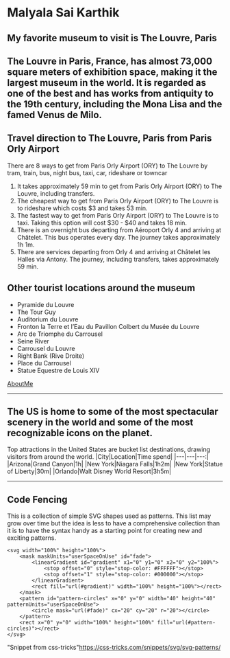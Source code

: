 # Malyala Sai Karthik
## My favorite museum to visit is The Louvre, Paris
The Louvre in Paris, France, has almost **73,000 square meters** of exhibition space, making it the **largest museum in the world**. It is regarded as one of the best and has works from **antiquity to the 19th century**, including the Mona Lisa and the famed Venus de Milo.
---
## Travel direction to The Louvre, Paris from Paris Orly Airport
There are 8 ways to get from Paris Orly Airport (ORY) to The Louvre by tram, train, bus, night bus, taxi, car, rideshare or towncar
1. It takes approximately 59 min to get from Paris Orly Airport (ORY) to The Louvre, including transfers.
2. The cheapest way to get from Paris Orly Airport (ORY) to The Louvre is to rideshare which costs $3 and takes 53 min.
3. The fastest way to get from Paris Orly Airport (ORY) to The Louvre is to taxi. Taking this option will cost $30 - $40 and takes 18 min.
4. There is an overnight bus departing from Aéroport Orly 4 and arriving at Châtelet. This bus operates every day. The journey takes approximately 1h 1m.
5. There are services departing from Orly 4 and arriving at Châtelet les Halles via Antony. The journey, including transfers, takes approximately 59 min.
## Other tourist locations around the museum
* Pyramide du Louvre
* The Tour Guy
* Auditorium du Louvre
* Fronton la Terre et l’Eau du Pavillon Colbert du Musée du Louvre
* Arc de Triomphe du Carrousel
* Seine River
* Carrousel du Louvre
* Right Bank (Rive Droite)
* Place du Carrousel
* Statue Equestre de Louis XIV

[AboutMe](https://github.com/MalyalaSaiKarthik/assignment2-malyala/blob/main/AboutMe.md)

---
## The US is home to some of the most spectacular scenery in the world and some of the most recognizable icons on the planet. 
Top attractions in the United States are bucket list destinations, drawing visitors from around the world.
|City|Location|Time spend|
|---|---|---:|
|Arizona|Grand Canyon|1h|
|New York|Niagara Falls|1h2m|
|New York|Statue of Liberty|30m|
|Orlando|Walt Disney World Resort|3h5m|

---
## Code Fencing
This is a collection of simple SVG shapes used as patterns. This list may grow over time but the idea is less to have a comprehensive collection than it is to have the syntax handy as a starting point for creating new and exciting patterns.
```
<svg width="100%" height="100%">
    <mask maskUnits="userSpaceOnUse" id="fade">
        <linearGradient id="gradient" x1="0" y1="0" x2="0" y2="100%">
            <stop offset="0" style="stop-color: #FFFFFF"></stop>
            <stop offset="1" style="stop-color: #000000"></stop>
        </linearGradient>
        <rect fill="url(#gradient)" width="100%" height="100%"></rect>
    </mask>
    <pattern id="pattern-circles" x="0" y="0" width="40" height="40" patternUnits="userSpaceOnUse">
        <circle mask="url(#fade)" cx="20" cy="20" r="20"></circle>
    </pattern>
    <rect x="0" y="0" width="100%" height="100%" fill="url(#pattern-circles)"></rect>
</svg>
```
"Snippet from css-tricks"<https://css-tricks.com/snippets/svg/svg-patterns/>